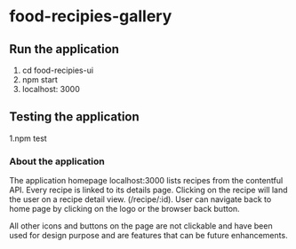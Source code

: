 # food-recipies-gallery

## Run the application
1. cd food-recipies-ui
2. npm start
3. localhost: 3000

## Testing the application
1.npm test

### About the application

The application homepage localhost:3000 lists recipes from the contentful API. Every recipe is linked to its details page.
Clicking on the recipe will land the user on a recipe detail view. (/recipe/:id).
User can navigate back to home page by clicking on the logo or the browser back button.

All other icons and buttons on the page are not clickable and have been used for design purpose and are features that can be future enhancements.
